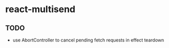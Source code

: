 # react-multisend

## TODO

- use AbortController to cancel pending fetch requests in effect teardown
